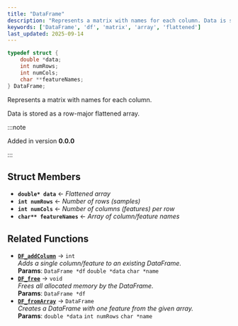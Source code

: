 ```yaml
---
title: "DataFrame"
description: "Represents a matrix with names for each column. Data is stored as a row-major flattened array."
keywords: ['DataFrame', 'df', 'matrix', 'array', 'flattened']
last_updated: 2025-09-14
---
```


```c
typedef struct {
	double *data;
	int numRows;
	int numCols;
	char **featureNames;
} DataFrame;
```

Represents a matrix with names for each column.

Data is stored as a row-major flattened array.

:::note

Added in version **0.0.0**

:::

## Struct Members

- **`double* data`** ← _Flattened array_
- **`int numRows`** ← _Number of rows (samples)_
- **`int numCols`** ← _Number of columns (features) per row_
- **`char** featureNames`** ← _Array of column/feature names_

## Related Functions

- [**`DF_addColumn`**](localhost:3000/ml-in-c/api/dataframe/DF_addColumn) → `int`  
_Adds a single column/feature to an existing DataFrame._  
**Params**: `DataFrame *df` `double *data` `char *name`
- [**`DF_free`**](localhost:3000/ml-in-c/api/dataframe/DF_free) → `void`  
_Frees all allocated memory by the DataFrame._  
**Params**: `DataFrame *df`
- [**`DF_fromArray`**](localhost:3000/ml-in-c/api/dataframe/DF_fromArray) → `DataFrame`  
_Creates a DataFrame with one feature from the given array._  
**Params**: `double *data` `int numRows` `char *name`
